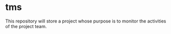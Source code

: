 # tms
This repository will store a project whose purpose is to monitor the activities of the project team.
